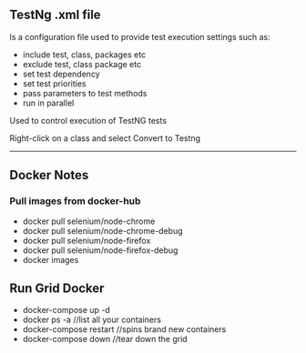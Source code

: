 ## TestNg .xml file
Is a configuration file used to provide test execution settings
such as:
* include test, class, packages etc
* exclude test, class package etc
* set test dependency
* set test priorities
* pass parameters to test methods
* run in parallel 

Used to control execution of TestNG tests

Right-click on a class and select Convert to Testng


********************************************************************************************************************
## Docker Notes
### Pull images from docker-hub

* docker pull selenium/node-chrome
* docker pull selenium/node-chrome-debug
* docker pull selenium/node-firefox
* docker pull selenium/node-firefox-debug
* docker images

## Run Grid Docker 
* docker-compose up -d
* docker ps -a //list all your containers 
* docker-compose restart //spins brand new containers 
* docker-compose down //tear down the grid

